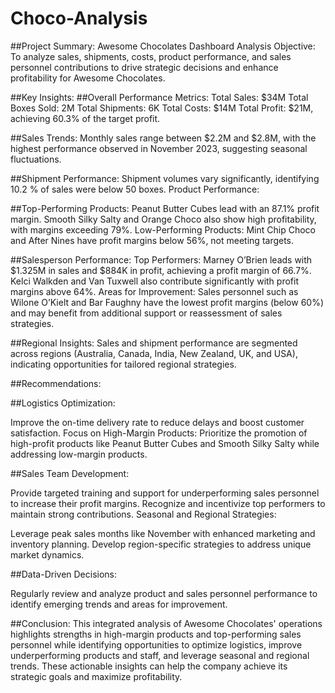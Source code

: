 # Choco-Analysis

##Project Summary: Awesome Chocolates Dashboard Analysis
Objective: To analyze sales, shipments, costs, product performance, and sales personnel contributions to drive strategic decisions and enhance profitability for Awesome Chocolates.

##Key Insights:
##Overall Performance Metrics:
Total Sales: $34M
Total Boxes Sold: 2M
Total Shipments: 6K
Total Costs: $14M
Total Profit: $21M, achieving 60.3% of the target profit.

##Sales Trends:
Monthly sales range between $2.2M and $2.8M, with the highest performance observed in November 2023, suggesting seasonal fluctuations.

##Shipment Performance:
Shipment volumes vary significantly, identifying 10.2 % of sales were below 50 boxes.
Product Performance:

##Top-Performing Products:
Peanut Butter Cubes lead with an 87.1% profit margin.
Smooth Silky Salty and Orange Choco also show high profitability, with margins exceeding 79%.
Low-Performing Products:
Mint Chip Choco and After Nines have profit margins below 56%, not meeting targets.

##Salesperson Performance:
Top Performers:
Marney O’Brien leads with $1.325M in sales and $884K in profit, achieving a profit margin of 66.7%.
Kelci Walkden and Van Tuxwell also contribute significantly with profit margins above 64%.
Areas for Improvement:
Sales personnel such as Wilone O’Kielt and Bar Faughny have the lowest profit margins (below 60%) and may benefit from additional support or reassessment of sales strategies.

##Regional Insights:
Sales and shipment performance are segmented across regions (Australia, Canada, India, New Zealand, UK, and USA), indicating opportunities for tailored regional strategies.

##Recommendations:

##Logistics Optimization:

Improve the on-time delivery rate to reduce delays and boost customer satisfaction.
Focus on High-Margin Products:
Prioritize the promotion of high-profit products like Peanut Butter Cubes and Smooth Silky Salty while addressing low-margin products.

##Sales Team Development:

Provide targeted training and support for underperforming sales personnel to increase their profit margins.
Recognize and incentivize top performers to maintain strong contributions.
Seasonal and Regional Strategies:

Leverage peak sales months like November with enhanced marketing and inventory planning.
Develop region-specific strategies to address unique market dynamics.

##Data-Driven Decisions:

Regularly review and analyze product and sales personnel performance to identify emerging trends and areas for improvement.

##Conclusion:
This integrated analysis of Awesome Chocolates' operations highlights strengths in high-margin products and top-performing sales personnel while identifying opportunities to optimize logistics, improve underperforming products and staff, and leverage seasonal and regional trends. These actionable insights can help the company achieve its strategic goals and maximize profitability.
